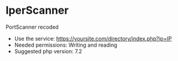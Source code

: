# IperScanner
PortScanner recoded
* Use the service: https://yoursite.com/directory/index.php?ip=IP
* Needed permissions: Writing and reading
* Suggested php version: 7.2

